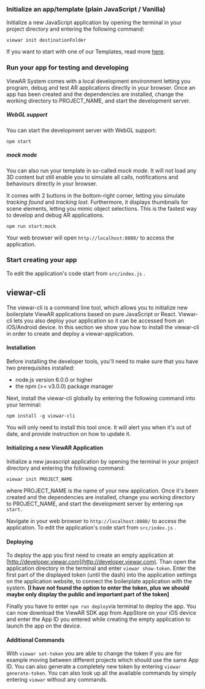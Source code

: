 ### Initialize an app/template \(plain JavaScript / Vanilla\)

Initialize a new JavaScript application by opening the terminal in your project directory and entering the following command:

`viewar init destinationFolder`

If you want to start with one of our Templates, read more [here](templates.md).

### Run your app for testing and developing

ViewAR System comes with a local development environment letting you program, debug and test AR applications directly in your browser. Once an app has been created and the dependencies are installed, change the working directory to PROJECT\_NAME, and start the development server.

##### WebGL support

You can start the development server with WebGL support:

`npm start`

##### mock mode

You can also run your template in so-called _mock mode_. It will not load any 3D content but still enable you to simulate all calls, notifications and behaviours directly in your browser.

It comes with 2 buttons in the bottom-right corner, letting you simulate _tracking found_ and _tracking lost_. Furthermore, it displays thumbnails for scene elements, letting you mimic object selections. This is the fastest way to develop and debug AR applications.

`npm run start:mock`

Your web browser will open `http://localhost:8080/` to access the application.

### Start creating your app

To edit the application's code start from `src/index.js` .








## viewar-cli

The viewar-cli is a command line tool, which allows you to initialize new boilerplate ViewAR applications based on pure JavaScript or React. Viewar-cli lets you also deploy your application so it can be accessed from an iOS/Android device. In this section we show you how to install the viewar-cli in order to create and deploy a viewar-application.

#### Installation

Before installing the developer tools, you'll need to make sure that you have two prerequisites installed:

* node.js version 6.0.0 or higher
* the npm \(&gt;= v3.0.0\) package manager

Next, install the viewar-cli globally by entering the following command into your terminal:

`npm install -g viewar-cli`

You will only need to install this tool once. It will alert you when it's out of date, and provide instruction on how to update it.

#### Initializing a new ViewAR Application

Initialize a new javascript application by opening the terminal in your project directory and entering the following command:

`viewar init PROJECT_NAME`

where PROJECT\_NAME is the name of your new application. Once it's been created and the dependencies are installed, change you working directory to PROJECT\_NAME, and start the development server by entering `npm start.`

Navigate in your web browser to `http://localhost:8080/` to access the application. To edit the application's code start from `src/index.js` .

#### Deploying

To deploy the app you first need to create an empty application at [http://developer.viewar.com](http://developer.viewar.com). Than open the application directory in the terminal and enter `viewar show-token`. Enter the first part of the displayed token \(until the dash\) into the application settings on the application website, to connect the boilerplate application with the system. **\[I have not found the option to enter the token, plus we should maybe only display the public and important part of the token\]**

Finally you have to enter `npm run deploy`via terminal to deploy the app. You can now download the ViewAR SDK app from AppStore on your iOS device and enter the App ID you entered while creating the empty application to launch the app on the device.

#### Additional Commands

With `viewar set-token` you are able to change the token if you are for example moving between different projects which should use the same App ID. You can also generate a completely new token by entering `viewar generate-token`. You can also look up all the available commands by simply entering `viewar` without any commands.

